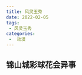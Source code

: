 ```yaml
---
title: 风灵玉秀
date: 2022-02-05
tags:
 - 风灵玉秀
categories:
 -  动漫
---
```


## 锦山城彩球花会异事
<img src="https://asushiny.oss-cn-guangzhou.aliyuncs.com/images/flyx.jpg" alt class="medium-zoom-image">
